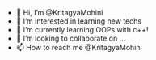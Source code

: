 - 👋 Hi, I’m @KritagyaMohini
- 👀 I’m interested in learning new techs
- 🌱 I’m currently learning OOPs with c++!
- 💞️ I’m looking to collaborate on ...
- 📫 How to reach me @KritagyaMohini

<!---
KritagyaMohini/KritagyaMohini is a ✨ special ✨ repository because its `README.md` (this file) appears on your GitHub profile.
You can click the Preview link to take a look at your changes.
--->
